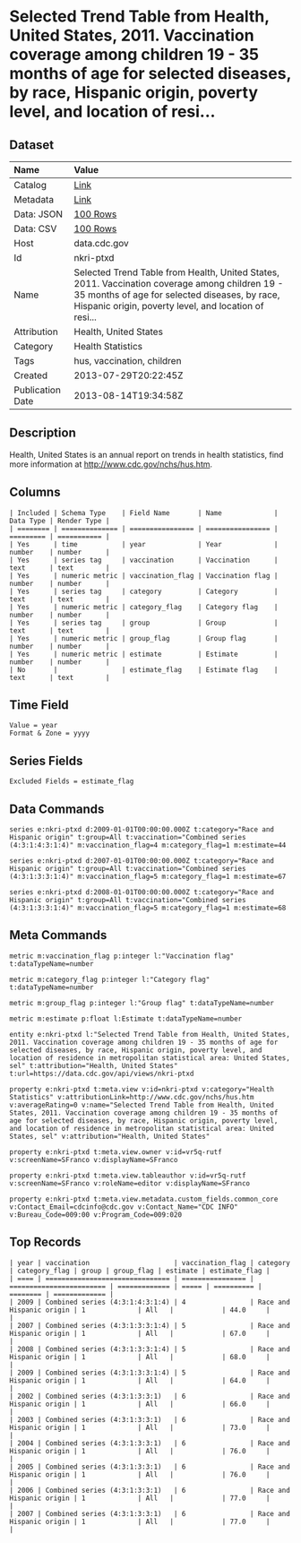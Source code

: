 # Selected Trend Table from Health, United States, 2011. Vaccination coverage among children 19 - 35 months of age for selected diseases, by race, Hispanic origin, poverty level, and location of resi...

## Dataset

| Name | Value |
| :--- | :---- |
| Catalog | [Link](https://catalog.data.gov/dataset/selected-trend-table-from-health-united-states-2011-vaccination-coverage-among-children-19) |
| Metadata | [Link](https://data.cdc.gov/api/views/nkri-ptxd) |
| Data: JSON | [100 Rows](https://data.cdc.gov/api/views/nkri-ptxd/rows.json?max_rows=100) |
| Data: CSV | [100 Rows](https://data.cdc.gov/api/views/nkri-ptxd/rows.csv?max_rows=100) |
| Host | data.cdc.gov |
| Id | nkri-ptxd |
| Name | Selected Trend Table from Health, United States, 2011. Vaccination coverage among children 19 - 35 months of age for selected diseases, by race, Hispanic origin, poverty level, and location of resi... |
| Attribution | Health, United States |
| Category | Health Statistics |
| Tags | hus, vaccination, children |
| Created | 2013-07-29T20:22:45Z |
| Publication Date | 2013-08-14T19:34:58Z |

## Description

Health, United States is an annual report on trends in health statistics, find more information at http://www.cdc.gov/nchs/hus.htm.

## Columns

```ls
| Included | Schema Type    | Field Name       | Name             | Data Type | Render Type |
| ======== | ============== | ================ | ================ | ========= | =========== |
| Yes      | time           | year             | Year             | number    | number      |
| Yes      | series tag     | vaccination      | Vaccination      | text      | text        |
| Yes      | numeric metric | vaccination_flag | Vaccination flag | number    | number      |
| Yes      | series tag     | category         | Category         | text      | text        |
| Yes      | numeric metric | category_flag    | Category flag    | number    | number      |
| Yes      | series tag     | group            | Group            | text      | text        |
| Yes      | numeric metric | group_flag       | Group flag       | number    | number      |
| Yes      | numeric metric | estimate         | Estimate         | number    | number      |
| No       |                | estimate_flag    | Estimate flag    | text      | text        |
```

## Time Field

```ls
Value = year
Format & Zone = yyyy
```

## Series Fields

```ls
Excluded Fields = estimate_flag
```

## Data Commands

```ls
series e:nkri-ptxd d:2009-01-01T00:00:00.000Z t:category="Race and Hispanic origin" t:group=All t:vaccination="Combined series (4:3:1:4:3:1:4)" m:vaccination_flag=4 m:category_flag=1 m:estimate=44

series e:nkri-ptxd d:2007-01-01T00:00:00.000Z t:category="Race and Hispanic origin" t:group=All t:vaccination="Combined series (4:3:1:3:3:1:4)" m:vaccination_flag=5 m:category_flag=1 m:estimate=67

series e:nkri-ptxd d:2008-01-01T00:00:00.000Z t:category="Race and Hispanic origin" t:group=All t:vaccination="Combined series (4:3:1:3:3:1:4)" m:vaccination_flag=5 m:category_flag=1 m:estimate=68
```

## Meta Commands

```ls
metric m:vaccination_flag p:integer l:"Vaccination flag" t:dataTypeName=number

metric m:category_flag p:integer l:"Category flag" t:dataTypeName=number

metric m:group_flag p:integer l:"Group flag" t:dataTypeName=number

metric m:estimate p:float l:Estimate t:dataTypeName=number

entity e:nkri-ptxd l:"Selected Trend Table from Health, United States, 2011. Vaccination coverage among children 19 - 35 months of age for selected diseases, by race, Hispanic origin, poverty level, and location of residence in metropolitan statistical area: United States, sel" t:attribution="Health, United States" t:url=https://data.cdc.gov/api/views/nkri-ptxd

property e:nkri-ptxd t:meta.view v:id=nkri-ptxd v:category="Health Statistics" v:attributionLink=http://www.cdc.gov/nchs/hus.htm v:averageRating=0 v:name="Selected Trend Table from Health, United States, 2011. Vaccination coverage among children 19 - 35 months of age for selected diseases, by race, Hispanic origin, poverty level, and location of residence in metropolitan statistical area: United States, sel" v:attribution="Health, United States"

property e:nkri-ptxd t:meta.view.owner v:id=vr5q-rutf v:screenName=SFranco v:displayName=SFranco

property e:nkri-ptxd t:meta.view.tableauthor v:id=vr5q-rutf v:screenName=SFranco v:roleName=editor v:displayName=SFranco

property e:nkri-ptxd t:meta.view.metadata.custom_fields.common_core v:Contact_Email=cdcinfo@cdc.gov v:Contact_Name="CDC INFO" v:Bureau_Code=009:00 v:Program_Code=009:020
```

## Top Records

```ls
| year | vaccination                     | vaccination_flag | category                 | category_flag | group | group_flag | estimate | estimate_flag | 
| ==== | =============================== | ================ | ======================== | ============= | ===== | ========== | ======== | ============= | 
| 2009 | Combined series (4:3:1:4:3:1:4) | 4                | Race and Hispanic origin | 1             | All   |            | 44.0     |               | 
| 2007 | Combined series (4:3:1:3:3:1:4) | 5                | Race and Hispanic origin | 1             | All   |            | 67.0     |               | 
| 2008 | Combined series (4:3:1:3:3:1:4) | 5                | Race and Hispanic origin | 1             | All   |            | 68.0     |               | 
| 2009 | Combined series (4:3:1:3:3:1:4) | 5                | Race and Hispanic origin | 1             | All   |            | 64.0     |               | 
| 2002 | Combined series (4:3:1:3:3:1)   | 6                | Race and Hispanic origin | 1             | All   |            | 66.0     |               | 
| 2003 | Combined series (4:3:1:3:3:1)   | 6                | Race and Hispanic origin | 1             | All   |            | 73.0     |               | 
| 2004 | Combined series (4:3:1:3:3:1)   | 6                | Race and Hispanic origin | 1             | All   |            | 76.0     |               | 
| 2005 | Combined series (4:3:1:3:3:1)   | 6                | Race and Hispanic origin | 1             | All   |            | 76.0     |               | 
| 2006 | Combined series (4:3:1:3:3:1)   | 6                | Race and Hispanic origin | 1             | All   |            | 77.0     |               | 
| 2007 | Combined series (4:3:1:3:3:1)   | 6                | Race and Hispanic origin | 1             | All   |            | 77.0     |               | 
```